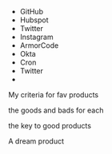 
- GitHub
- Hubspot
- Twitter
- Instagram
- ArmorCode
- Okta
- Cron
- Twitter
- 


My criteria for fav products

the goods and bads for each

the key to good products

A dream product